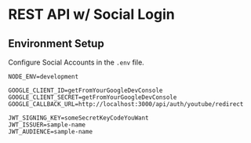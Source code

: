 # REST API w/ Social Login

## Environment Setup

Configure Social Accounts in the `.env` file.

```
NODE_ENV=development

GOOGLE_CLIENT_ID=getFromYourGoogleDevConsole
GOOGLE_CLIENT_SECRET=getFromYourGoogleDevConsole
GOOGLE_CALLBACK_URL=http://localhost:3000/api/auth/youtube/redirect

JWT_SIGNING_KEY=someSecretKeyCodeYouWant
JWT_ISSUER=sample-name
JWT_AUDIENCE=sample-name
```
